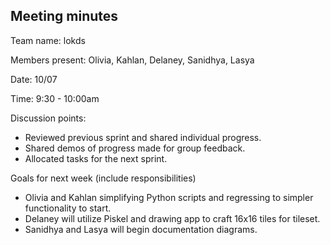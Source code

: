 
## Meeting minutes 

Team name: lokds

Members present: Olivia, Kahlan, Delaney, Sanidhya, Lasya

Date: 10/07

Time: 9:30 - 10:00am

Discussion points: 

* Reviewed previous sprint and shared individual progress.
* Shared demos of progress made for group feedback.
* Allocated tasks for the next sprint.

Goals for next week (include responsibilities)

* Olivia and Kahlan simplifying Python scripts and regressing to simpler functionality to start.
* Delaney will utilize Piskel and drawing app to craft 16x16 tiles for tileset. 
* Sanidhya and Lasya will begin documentation diagrams. 
